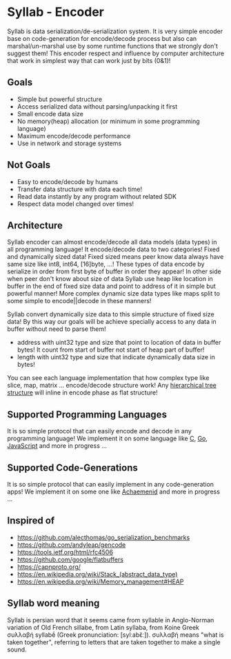 # Syllab - Encoder
Syllab is data serialization/de-serialization system. It is very simple encoder base on code-generation for encode/decode process but also can marshal/un-marshal use by some runtime functions that we strongly don't suggest them!
This encoder respect and influence by computer architecture that work in simplest way that can work just by bits (0&1)!

## Goals
- Simple but powerful structure
- Access serialized data without parsing/unpacking it first
- Small encode data size
- No memory(heap) allocation (or minimum in some programming language)
- Maximum encode/decode performance
- Use in network and storage systems

## Not Goals
- Easy to encode/decode by humans
- Transfer data structure with data each time!
- Read data instantly by any program without related SDK
- Respect data model changed over times!

## Architecture
Syllab encoder can almost encode/decode all data models (data types) in all programming language! It encode/decode data to two categories! Fixed and dynamically sized data! Fixed sized means peer know data always have same size like int8, int64, [16]byte, ...! These types of data encode by serialize in order from first byte of buffer in order they appear! In other side when peer don't know about size of data Syllab use heap like location in buffer in the end of fixed size data and point to address of it in simple but powerful manner! More complex dynamic size data types like maps split to some simple to encode||decode in these manners!

Syllab convert dynamically size data to this simple structure of fixed size data! By this way our goals will be achieve specially access to any data in buffer without need to parse them!
- address with uint32 type and size that point to location of data in buffer bytes! It count from start of buffer not start of heap part of buffer!
- length with uint32 type and size that indicate dynamically data size in bytes!

You can see each language implementation that how complex type like slice, map, matrix ... encode/decode structure work! Any [hierarchical tree structure](https://en.wikipedia.org/wiki/Tree_(data_structure)) will inline in encode phase as flat structure!

## Supported Programming Languages
It is so simple protocol that can easily encode and decode in any programming language! We implement it on some language like [C](), [Go](https://github.com/SabzCity/libgo/blob/master/syllab), [JavaScript]() and more in progress ...

## Supported Code-Generations
It is so simple protocol that can easily implement in any code-generation apps! We implement it on some one like [Achaemenid](https://github.com/SabzCity/libgo/blob/master/Achaemenid-generator) and more in progress ...

## Inspired of
- https://github.com/alecthomas/go_serialization_benchmarks
- https://github.com/andyleap/gencode
- https://tools.ietf.org/html/rfc4506
- https://github.com/google/flatbuffers
- https://capnproto.org/
- https://en.wikipedia.org/wiki/Stack_(abstract_data_type)
- https://en.wikipedia.org/wiki/Memory_management#HEAP

## Syllab word meaning
Syllab is persian word that it seems came from syllable in Anglo-Norman variation of Old French sillabe, from Latin syllaba, from Koine Greek συλλαβή syllabḗ (Greek pronunciation: [sylːabɛ̌ː]). συλλαβή means "what is taken together", referring to letters that are taken together to make a single sound.
